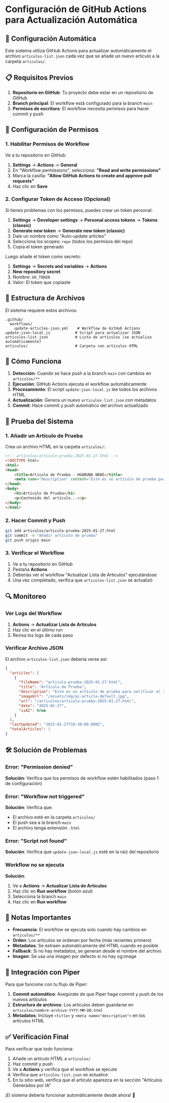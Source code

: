 # Configuración de GitHub Actions para Actualización Automática

## 🚀 Configuración Automática

Este sistema utiliza GitHub Actions para actualizar automáticamente el archivo `articulos-list.json` cada vez que se añade un nuevo artículo a la carpeta `articulos/`.

## 📋 Requisitos Previos

1. **Repositorio en GitHub**: Tu proyecto debe estar en un repositorio de GitHub
2. **Branch principal**: El workflow está configurado para la branch `main`
3. **Permisos de escritura**: El workflow necesita permisos para hacer commit y push

## 🔧 Configuración de Permisos

### 1. Habilitar Permisos de Workflow

Ve a tu repositorio en GitHub:
1. **Settings** → **Actions** → **General**
2. En "Workflow permissions", selecciona: **"Read and write permissions"**
3. Marca la casilla: **"Allow GitHub Actions to create and approve pull requests"**
4. Haz clic en **Save**

### 2. Configurar Token de Acceso (Opcional)

Si tienes problemas con los permisos, puedes crear un token personal:

1. **Settings** → **Developer settings** → **Personal access tokens** → **Tokens (classic)**
2. **Generate new token** → **Generate new token (classic)**
3. Dale un nombre como "Auto-update articles"
4. Selecciona los scopes: `repo` (todos los permisos del repo)
5. Copia el token generado

Luego añade el token como secreto:
1. **Settings** → **Secrets and variables** → **Actions**
2. **New repository secret**
3. Nombre: `GH_TOKEN`
4. Valor: El token que copiaste

## 📁 Estructura de Archivos

El sistema requiere estos archivos:

```
.github/
  workflows/
    update-articles-json.yml    # Workflow de GitHub Actions
update-json-local.js           # Script para actualizar JSON
articulos-list.json            # Lista de artículos (se actualiza automáticamente)
articulos/                     # Carpeta con artículos HTML
```

## 🔄 Cómo Funciona

1. **Detección**: Cuando se hace push a la branch `main` con cambios en `articulos/**`
2. **Ejecución**: GitHub Actions ejecuta el workflow automáticamente
3. **Procesamiento**: El script `update-json-local.js` lee todos los archivos HTML
4. **Actualización**: Genera un nuevo `articulos-list.json` con metadatos
5. **Commit**: Hace commit y push automático del archivo actualizado

## 🧪 Prueba del Sistema

### 1. Añadir un Artículo de Prueba

Crea un archivo HTML en la carpeta `articulos/`:

```html
<!-- articulos/articulo-prueba-2025-01-27.html -->
<!DOCTYPE html>
<html>
<head>
    <title>Artículo de Prueba - HGARUNA NEWS</title>
    <meta name="description" content="Este es un artículo de prueba para verificar el sistema automático">
</head>
<body>
    <h1>Artículo de Prueba</h1>
    <p>Contenido del artículo...</p>
</body>
</html>
```

### 2. Hacer Commit y Push

```bash
git add articulos/articulo-prueba-2025-01-27.html
git commit -m "Añadir artículo de prueba"
git push origin main
```

### 3. Verificar el Workflow

1. Ve a tu repositorio en GitHub
2. Pestaña **Actions**
3. Deberías ver el workflow "Actualizar Lista de Artículos" ejecutándose
4. Una vez completado, verifica que `articulos-list.json` se actualizó

## 🔍 Monitoreo

### Ver Logs del Workflow

1. **Actions** → **Actualizar Lista de Artículos**
2. Haz clic en el último run
3. Revisa los logs de cada paso

### Verificar Archivo JSON

El archivo `articulos-list.json` debería verse así:

```json
{
  "articles": [
    {
      "fileName": "articulo-prueba-2025-01-27.html",
      "title": "Artículo de Prueba",
      "description": "Este es un artículo de prueba para verificar el sistema automático",
      "imageUrl": "/assets/img/ai-article-default.jpg",
      "url": "/articulos/articulo-prueba-2025-01-27.html",
      "date": "2025-01-27",
      "isAI": true
    }
  ],
  "lastUpdated": "2025-01-27T10:30:00.000Z",
  "totalArticles": 1
}
```

## 🛠️ Solución de Problemas

### Error: "Permission denied"

**Solución**: Verifica que los permisos de workflow estén habilitados (paso 1 de configuración)

### Error: "Workflow not triggered"

**Solución**: Verifica que:
- El archivo esté en la carpeta `articulos/`
- El push sea a la branch `main`
- El archivo tenga extensión `.html`

### Error: "Script not found"

**Solución**: Verifica que `update-json-local.js` esté en la raíz del repositorio

### Workflow no se ejecuta

**Solución**: 
1. Ve a **Actions** → **Actualizar Lista de Artículos**
2. Haz clic en **Run workflow** (botón azul)
3. Selecciona la branch `main`
4. Haz clic en **Run workflow**

## 📝 Notas Importantes

- **Frecuencia**: El workflow se ejecuta solo cuando hay cambios en `articulos/**`
- **Orden**: Los artículos se ordenan por fecha (más recientes primero)
- **Metadatos**: Se extraen automáticamente del HTML cuando es posible
- **Fallback**: Si no hay metadatos, se generan desde el nombre del archivo
- **Imagen**: Se usa una imagen por defecto si no hay og:image

## 🔗 Integración con Piper

Para que funcione con tu flujo de Piper:

1. **Commit automático**: Asegúrate de que Piper haga commit y push de los nuevos artículos
2. **Estructura de archivos**: Los artículos deben guardarse en `articulos/nombre-archivo-YYYY-MM-DD.html`
3. **Metadatos**: Incluye `<title>` y `<meta name="description">` en los artículos HTML

## ✅ Verificación Final

Para verificar que todo funciona:

1. Añade un artículo HTML a `articulos/`
2. Haz commit y push
3. Ve a **Actions** y verifica que el workflow se ejecute
4. Verifica que `articulos-list.json` se actualice
5. En tu sitio web, verifica que el artículo aparezca en la sección "Artículos Generados por IA"

¡El sistema debería funcionar automáticamente desde ahora! 🎉 